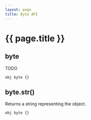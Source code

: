 ```yaml
---
layout: page
title: Byte API
---
```


# {{ page.title }}

## byte
TODO

```the
obj byte {}
```

## byte.str()
Returns a string representing the object.

```the
obj byte {}
```
